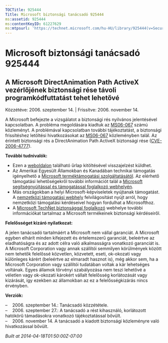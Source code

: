 ```yaml
---
TOCTitle: 925444
Title: Microsoft biztonsági tanácsadó 925444
ms:assetid: 925444
ms:contentKeyID: 61227629
ms:mtpsurl: 'https://technet.microsoft.com/hu-HU/library/925444(v=Security.10)'
---
```




Microsoft biztonsági tanácsadó 925444
=====================================

A Microsoft DirectAnimation Path ActiveX vezérlőjének biztonsági rése távoli programkódfuttatást tehet lehetővé
---------------------------------------------------------------------------------------------------------------

Közzétéve: 2006. szeptember 14. | Frissítve: 2006. november 14.

A Microsoft befejezte a vizsgálatot a biztonsági rés nyilvános jelentésével kapcsolatban. A probléma megoldására kiadtuk az [MS06-067](http://go.microsoft.com/fwlink/?linkid=69562) számú közleményt. A problémával kapcsolatban további tájékoztatást, a biztonsági frissítéshez letöltési hivatkozásokat az [MS06-067](http://go.microsoft.com/fwlink/?linkid=69562) közleményben talál. Az érintett biztonsági rés a DirectAnimation Path ActiveX biztonsági rése ([CVE-2006-4777](http://www.cve.mitre.org/cgi-bin/cvename.cgi?name=cve-2006-4777)).

**További tudnivalók:**

-   Ezen a [weboldalon](https://support.microsoft.com/common/survey.aspx?scid=sw;en;1257&amp;showpage=1&amp;ws=technet&amp;sd=tech) található űrlap kitöltésével visszajelzést küldhet.
-   Az Amerikai Egyesült Államokban és Kanadában technikai támogatás igényelhető a [Microsoft terméktámogatási szolgáltatásától](http://go.microsoft.com/fwlink/?linkid=21131). Az elérhető támogatási lehetőségekről további információt talál a [Microsoft segítségnyújtással és támogatással foglalkozó webhelyén](http://support.microsoft.com/).
-   Más országokban a helyi Microsoft-képviseletek nyújtanak támogatást. A [nemzetközi támogatási webhely](http://go.microsoft.com/fwlink/?linkid=21155) felvilágosítást nyújt arról, hogy nemzetközi támogatási kérdéseivel hogyan fordulhat a Microsofthoz.
-   A [Microsoft TechNet biztonsággal foglalkozó](http://go.microsoft.com/fwlink/?linkid=21132) webhelye további információkat tartalmaz a Microsoft termékeinek biztonsági kérdéseiről.

**Felelősséget kizáró nyilatkozat:**

A jelen tanácsadó tartalmáért a Microsoft nem vállal garanciát. A Microsoft egyben elhárít minden kifejezett és értelemszerű garanciát, beleértve az eladhatóságra és az adott célra való alkalmasságra vonatkozó garanciát is. A Microsoft Corporation vagy annak szállítói semmilyen körülmények között nem tehetők felelőssé közvetlen, közvetett, eseti, ok-okozati vagy különleges kárért (beleértve az elmaradt hasznot is), még akkor sem, ha a Microsoft Corporation vagy szállítói tudatában voltak a kár lehetséges voltának. Egyes államok törvényi szabályozása nem teszi lehetővé a véletlen vagy ok-okozati károkért vállalt felelősség korlátozását vagy kizárását, így ezekben az államokban az ez a felelősségkizárás nincs érvényben.

**Verziók:**

&ndash;&nbsp;&nbsp;&nbsp;&nbsp;2006. szeptember 14.: Tanácsadó közzététele.  
&ndash;&nbsp;&nbsp;&nbsp;&nbsp;2006. szeptember 27.: A tanácsadó a rést kihasználó, korlátozott hatókörű támadásokra vonatkozó tájékoztatással bővült.  
&ndash;&nbsp;&nbsp;&nbsp;&nbsp;2006. november 14. A tanácsadó a kiadott biztonsági közleményre való hivatkozással bővült.

*Built at 2014-04-18T01:50:00Z-07:00*
